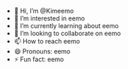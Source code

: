 - 👋 Hi, I’m @Kimeemo
- 👀 I’m interested in eemo
- 🌱 I’m currently learning about eemo
- 💞️ I’m looking to collaborate on eemo
- 📫 How to reach eemo
- 😄 Pronouns: eemo
- ⚡ Fun fact: eemo

<!---
Kimeemo/Kimeemo is a ✨ special ✨ repository because its `README.md` (this file) appears on your GitHub profile.
You can click the Preview link to take a look at your changes.
--->
